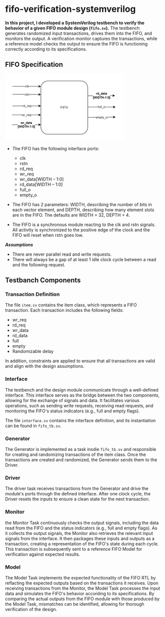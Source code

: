 # fifo-verification-systemverilog
**In this project, I developed a SystemVerilog testbench to verify the behavior of a given FIFO
module design (`fifo.sv`).**
The testbench generates randomized input transactions, drives them into the FIFO, and monitors the output. A verification monitor captures the transactions, while a reference model checks the output to ensure the FIFO is functioning correctly according to its specifications.

## FIFO Specification

![FIFO Module Diagram](./assets/fifo_diagram.png)

* The FIFO has the following interface ports:
  - clk
  - rstn
  - rd_req
  - wr_req
  - wr_data[WIDTH – 1:0] 
  - rd_data[WIDTH – 1:0]
  - full_o
  - empty_o

  
* The FIFO has 2 parameters: WIDTH, describing the number of bits in each vector element, and 
DEPTH, describing how many element slots are in the FIFO. The defaults are WIDTH = 32, DEPTH 
= 4.

* The FIFO is a synchronous module reacting to the clk and rstn signals. All activity is synchronized to 
the positive edge of the clock and the FIFO will reset when rstn goes low.

***Assumptions***
* There are never parallel read and write requests.
* There will always be a gap of at least 1 idle clock cycle between a read and the following 
request.

## Testbanch Components

### Transaction Definition
The file `item.sv` contains the item class, which represents a FIFO transaction. Each transaction includes the following fields:
* wr_req
* rd_req
* wr_data
* rd_data
* full
* empty
* Randomizable delay

In addition, constraints are applied to ensure that all transactions are valid and align with the design assumptions.

### Interface
The testbench and the design module communicate through a well-defined interface. This interface serves as the bridge between the two components, allowing for the exchange of signals and data. It facilitates various operations, such as sending write requests, receiving read requests, and monitoring the FIFO's status indicators (e.g., full and empty flags).

The file `interface.sv` contains the interface definition, and its instantiation can be found in `fifo_tb.sv`. 

### Generator 
The Generator is implemented as a task insdie `fifo_tb.sv` and responsible for creating and randomizing transactions of the item class.
Once the transactions are created and randomized, the Generator sends them to the Driver.

### Driver
The driver task receives transactions from the Generator and drive the module's ports through the defined interface.
After one clock cycle, the Driver resets the inputs to ensure a clean state for the next transaction. 

### Monitor
the Monitor Task continuously checks the output signals, including the data read from the FIFO and the status indicators (e.g., full and empty flags). 
As it collects the output signals, the Monitor also retrieves the relevant input signals from the interface. It then packages these inputs and outputs as a transaction, creating a representation of the FIFO's state during each cycle. This transaction is subsequently sent to a reference FIFO Model for verification against expected results.

### Model
The Model Task implements the expected functionality of the FIFO RTL by reflacting the expected outputs based on the transactions it receives.
Upon receiving transactions from the Monitor, the Model Task processes the input data and simulates the FIFO's behavior according to its specifications. 
By comparing the actual outputs from the FIFO module with those produced by the Model Task, mismatches can be identified, allowing for thorough verification of the design. 




 




 


